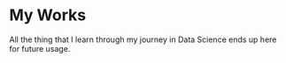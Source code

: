 # My Works
All the thing that I learn through my journey in Data Science ends up here for future usage.
